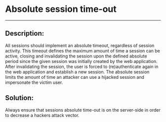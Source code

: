 # Absolute session time-out
-------

## Description:

All sessions should implement an absolute timeout, regardless of session activity.
This timeout defines the maximum amount of time a session can be active,
closing and invalidating the session upon the defined absolute period since the given
session was initially created by the web application. After invalidating the session,
the user is forced to (re)authenticate again in the web application and establish
a new session. The absolute session limits the amount of time an attacker can use a
hijacked session and impersonate the victim user.

## Solution:

Always ensure that sessions absolute time-out  is on the server-side in order to decrease a hackers
attack vector.
